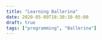 ```yaml
---
title: "Learning Ballerina"
date: 2020-05-09T18:30:10-05:00
draft: true
tags: ["programming", "Ballerina"]
---
```


